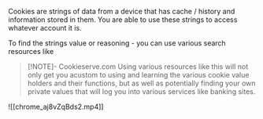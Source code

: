 Cookies are strings of data from a device that has cache / history and information stored in them. You are able to use these strings to access whatever account it is.

 To find the strings value or reasoning - you can use various search resources like

> [!NOTE]- Cookieserve.com
>   Using various resources like this will not only get you acustom to using and learning the various cookie value holders and their functions, but as well as potentially finding your own private values that will log you into various services like banking sites.

![[chrome_aj8vZqBds2.mp4]]